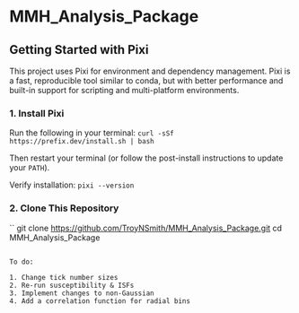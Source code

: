 # MMH_Analysis_Package

## Getting Started with Pixi
This project uses Pixi for environment and dependency management. Pixi is a fast, reproducible tool similar to conda, but with better performance and built-in support for scripting and multi-platform environments.

### 1. Install Pixi
Run the following in your terminal:
`curl -sSf https://prefix.dev/install.sh | bash`

Then restart your terminal (or follow the post-install instructions to update your `PATH`).

Verify installation:
`pixi --version`

### 2. Clone This Repository
``
git clone https://github.com/TroyNSmith/MMH_Analysis_Package.git
cd MMH_Analysis_Package
```

To do:

1. Change tick number sizes
2. Re-run susceptibility & ISFs
3. Implement changes to non-Gaussian
4. Add a correlation function for radial bins
